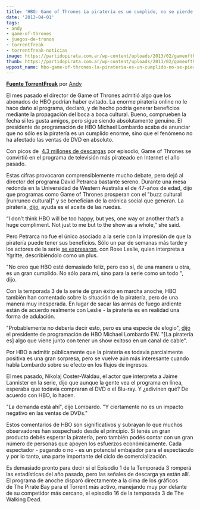 ```yaml
---
title: 'HBO: Game of Thrones La piratería es un cumplido, no se pierde ninguna Venta'
date: '2013-04-01'
tags:
- andy
- game-of-thrones
- juegos-de-tronos
- torrentfreak
- torrentfreak-noticias
image: https://partidopirata.com.ar/wp-content/uploads/2013/02/gameofthrones13_11.jpg
thumb: https://partidopirata.com.ar/wp-content/uploads/2013/02/gameofthrones13_11-150x150.jpg
wppost_name: hbo-game-of-thrones-la-pirateria-es-un-cumplido-no-se-pierde-ninguna-venta
---
```


<strong><a href="http://torrentfreak.com/hbo-game-of-thrones-piracy-is-a-compliment-doesnt-hurt-sales-130401/" target="_blank">Fuente TorrentFreak</a></strong> por <a title="Posts by Andy" href="http://torrentfreak.com/author/andy/" rel="author">Andy</a>

El mes pasado el director de Game of Thrones admitió algo que los abonados de HBO podrían haber evitado. La enorme piratería online no le hace daño al programa, declaró, y de hecho podría generar beneficios mediante la propagación del boca a boca cultural. Bueno, comprueben la fecha si les gusta amigos, pero sigue siendo absolutamente genuino. El presidente de programación de HBO Michael Lombardo acaba de anunciar que no sólo es la piratería es un cumplido enorme, sino que el fenómeno no ha afectado las ventas de DVD en absoluto.

Con picos de  <a href="http://torrentfreak.com/game-of-thrones-most-pirated-tv-show-of-2012-121223/">4.3 millones de descargas</a> por episodio, Game of Thrones se convirtió en el programa de televisión más pirateado en Internet el año pasado.

Estas cifras provocaron comprensiblemente mucho debate, pero dejó al director del programa David Petrarca bastante sereno. Durante una mesa redonda en la Universidad de Western Australia el de 47-años de edad, dijo que programas como Game of Thrones prosperan con el "buzz cultural [runruneo cultural]" y se benefician de la crónica social que generan. La piratería, <a href="http://torrentfreak.com/piracy-doesnt-hurt-game-of-thrones-director-says-130227/">dijo</a>, ayuda es el aceite de las ruedas.

“I don’t think HBO will be too happy, but yes, one way or another that’s a huge compliment. Not just to me but to the show as a whole,” she said.

Pero Petrarca no fue el único asociado a la serie con la impresión de que la piratería puede tener sus beneficios. Sólo un par de semanas más tarde y los actores de la serie <a href="http://torrentfreak.com/hbo-plans-to-combat-game-of-thrones-piracy-130305/">se espresaron</a>, con Rose Leslie, quien interpreta a Ygritte, describiéndolo como un plus.

"No creo que HBO esté demasiado feliz, pero eso sí, de una manera u otra, es un gran cumplido. No sólo para mí, sino para la serie como un todo ", dijo.

Con la temporada 3 de la serie de gran éxito en marcha anoche, HBO también han comentado sobre la situación de la piratería, pero de una manera muy inesperada. En lugar de sacar las armas de fuego ardiente están de acuerdo realmente con Leslie - la piratería es en realidad una forma de adulación.

"Probablemente no debería decir esto, pero es una especie de elogio", <a href="http://insidetv.ew.com/2013/03/31/hbo-thrones-piracy/">dijo</a> el presidente de programación de HBO Michael Lombardo EW. "[La piratería es] algo que viene junto con tener un show exitoso en un canal de cable".

Por HBO a admitir públicamente que la piratería es todavía parcialmente positiva es una gran sorpresa, pero se vuelve aún más interesante cuando habla Lombardo sobre su efecto en los flujos de ingresos.

El mes pasado, Nikolaj Coster-Waldau, el actor que interpreta a Jaime Lannister en la serie, dijo que aunque la gente vea el programa en línea, esperaba que todavía compraran el DVD o el Blu-ray. Y ¿adivinen qué? De acuerdo con HBO, lo hacen.

"La demanda está ahí", dijo Lombardo. "Y ciertamente no es un impacto negativo en las ventas de DVDs."

Estos comentarios de HBO son significativos y subrayan lo que muchos observadores han sospechado desde el principio. Si tenés un gran producto debés esperar la piratería, pero también podés contar con un gran número de personas que apoyen los esfuerzos económicamente. Cada espectador - pagando o no - es un potencial embajador para el espectáculo y por lo tanto, una parte importante del ciclo de comercialización.

Es demasiado pronto para decir si el Episodio 1 de la Temporada 3 romperá las estadísticas del año pasado, pero las señales de descarga ya están allí. El programa de anoche disparó directamente a la cima de los gráficos de The Pirate Bay para el Torrent más activo, manejando muy por delante de su competidor más cercano, el episodio 16 de la temporada 3 de The Walking Dead.
